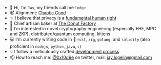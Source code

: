 - 👋 Hi, I’m `Jay`, my friends call me `lodge`
- 😈 Alignment: [Chaotic Good](https://en.wikipedia.org/wiki/Alignment_(Dungeons_%26_Dragons)#Chaotic_good)
- ✨ I believe that privacy is a [fundamental human right](https://www.activism.net/cypherpunk/manifesto.html)
- 🍩 Chief artisan baker at [The Donut Factory](https://github.com/thedonutfactory)
- 👀 I’m interested in novel cryptography engineering (especially FHE, MPC and ZKP), distributed/quantum computing, kittens
- 💻 I'm currently writing code in 🦀 `rust`, `zig`, `golang`, and `solidity` (also proficient in `nodejs`, `python`, `java`, `c`)
- 💡 I follow a meticulously crafted [development process](https://programming-motherfucker.com/)
- 📫 How to reach me: [@0x10d9e](https://twitter.com/0x10d9e) on twitter, mail: [jay.logelin@gmail.com](mailto:jay.logelin@gmail.com)

<!---
10d9e/10d9e is a ✨ special ✨ repository because its `README.md` (this file) appears on your GitHub profile.
You can click the Preview link to take a look at your changes.
--->
